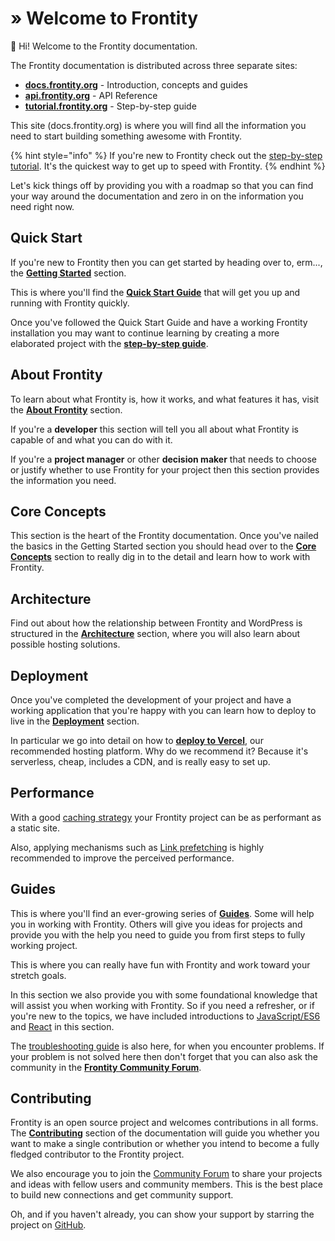 # » Welcome to Frontity

**👋** Hi! Welcome to the Frontity documentation.

The Frontity documentation is distributed across three separate sites:

* [**docs.frontity.org**](https://docs.frontity.org) - Introduction, concepts and guides
* [**api.frontity.org**](https://api.frontity.org) - API Reference
* [**tutorial.frontity.org**](https://tutorial.frontity.org) - Step-by-step guide

This site \(docs.frontity.org\) is where you will find all the information you need to start building something awesome with Frontity.

{% hint style="info" %}
If you're new to Frontity check out the [step-by-step tutorial](https://tutorial.frontity.org/). It's the quickest way to get up to speed with Frontity.
{% endhint %}

Let's kick things off by providing you with a roadmap so that you can find your way around the documentation and zero in on the information you need right now.

## **Quick Start**

If you're new to Frontity then you can get started by heading over to, erm..., the [**Getting Started**](getting-started/) section.

This is where you'll find the [**Quick Start Guide**](getting-started/quick-start-guide.md) that will get you up and running with Frontity quickly.

Once you've followed the Quick Start Guide and have a working Frontity installation you may want to continue learning by creating a more elaborated project with the [**step-by-step guide**](https://tutorial.frontity.org/).

## **About Frontity**

To learn about what Frontity is, how it works, and what features it has, visit the [**About Frontity**](about/) section.

If you're a **developer** this section will tell you all about what Frontity is capable of and what you can do with it.

If you're a **project manager** or other **decision maker** that needs to choose or justify whether to use Frontity for your project then this section provides the information you need.

## **Core Concepts**

This section is the heart of the Frontity documentation. Once you've nailed the basics in the Getting Started section you should head over to the [**Core Concepts**](learning-frontity/) section to really dig in to the detail and learn how to work with Frontity.

## **Architecture**

Find out about how the relationship between Frontity and WordPress is structured in the [**Architecture**](architecture.md) section, where you will also learn about possible hosting solutions.

## **Deployment**

Once you've completed the development of your project and have a working application that you're happy with you can learn how to deploy to live in the [**Deployment**](deployment/) section.

In particular we go into detail on how to [**deploy to Vercel**](deployment/deploy-using-vercel.md), our recommended hosting platform. Why do we recommend it? Because it's serverless, cheap, includes a CDN, and is really easy to set up.

## **Performance**

With a good [caching strategy](performance/caching.md) your Frontity project can be as performant as a static site. 

Also, applying mechanisms such as [Link prefetching](performance/link-prefetching.md) is highly recommended to improve the perceived performance.

## **Guides**

This is where you'll find an ever-growing series of [**Guides**](guides/). Some will help you in working with Frontity. Others will give you ideas for projects and provide you with the help you need to guide you from first steps to fully working project.

This is where you can really have fun with Frontity and work toward your stretch goals.

In this section we also provide you with some foundational knowledge that will assist you when working with Frontity. So if you need a refresher, or if you're new to the topics, we have included introductions to [JavaScript/ES6](guides/javascript-basics.md) and [React](guides/react-basic.md) in this section.

The [troubleshooting guide](guides/troubleshooting.md) is also here, for when you encounter problems. If your problem is not solved here then don't forget that you can also ask the community in the [**Frontity Community Forum**](https://community.frontity.org).

## **Contributing**

Frontity is an open source project and welcomes contributions in all forms. The [**Contributing**](contributing/) section of the documentation will guide you whether you want to make a single contribution or whether you intend to become a fully fledged contributor to the Frontity project.

We also encourage you to join the [Community Forum](https://community.frontity.org) to share your projects and ideas with fellow users and community members. This is the best place to build new connections and get community support.

Oh, and if you haven't already, you can show your support by starring the project on [GitHub](https://github.com/frontity/frontity).

